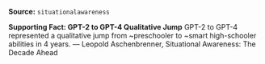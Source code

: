 **Source:** `situationalawareness`

**Supporting Fact: GPT-2 to GPT-4 Qualitative Jump**
GPT-2 to GPT-4 represented a qualitative jump from ~preschooler to ~smart high-schooler abilities in 4 years. — Leopold Aschenbrenner, Situational Awareness: The Decade Ahead
